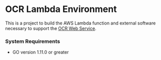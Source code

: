 # OCR Lambda Environment

This is a project to build the AWS Lambda function and external software
necessary to support the [OCR Web Service](https://github.com/uvalib/ocr-ws).

### System Requirements

* GO version 1.11.0 or greater
